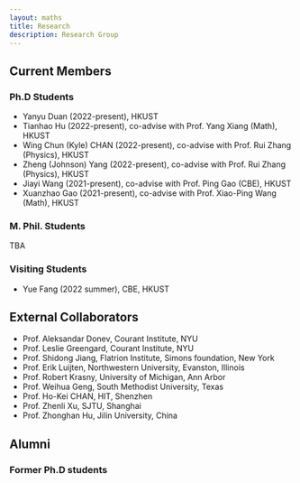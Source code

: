 ```yaml
---
layout: maths
title: Research
description: Research Group
---
```

## Current Members
### Ph.D Students
- Yanyu Duan (2022-present), HKUST
- Tianhao Hu (2022-present), co-advise with Prof. Yang Xiang (Math), HKUST
- Wing Chun (Kyle) CHAN (2022-present), co-advise with Prof. Rui Zhang (Physics), HKUST
- Zheng (Johnson) Yang (2022-present), co-advise with Prof. Rui Zhang (Physics), HKUST
- Jiayi Wang (2021-present), co-advise with Prof. Ping Gao (CBE), HKUST
- Xuanzhao Gao (2021-present), co-advise with Prof. Xiao-Ping Wang (Math), HKUST

### M. Phil. Students
TBA

### Visiting Students
- Yue Fang (2022 summer), CBE, HKUST

## External Collaborators
- Prof. Aleksandar Donev, Courant Institute, NYU
- Prof. Leslie Greengard, Courant Institute, NYU
- Prof. Shidong Jiang, Flatrion Institute, Simons foundation, New York
- Prof. Erik Luijten, Northwestern University, Evanston, Illinois
- Prof. Robert Krasny, University of Michigan, Ann Arbor
- Prof. Weihua Geng, South Methodist University, Texas
- Prof. Ho-Kei CHAN, HIT, Shenzhen
- Prof. Zhenli Xu, SJTU, Shanghai
- Prof. Zhonghan Hu, Jilin University, China

## Alumni
### Former Ph.D students



